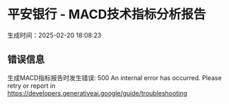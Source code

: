 
# 平安银行 - MACD技术指标分析报告
生成时间：2025-02-20 18:08:23

## 错误信息
生成MACD指标报告时发生错误: 500 An internal error has occurred. Please retry or report in https://developers.generativeai.google/guide/troubleshooting
